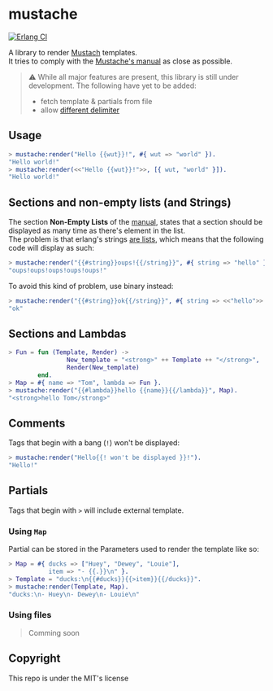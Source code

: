 # mustache

[![Erlang CI](https://github.com/Eptwalabha/mustache/actions/workflows/erlang.yml/badge.svg)](https://github.com/Eptwalabha/mustache/actions/workflows/erlang.yml)

A library to render [Mustach](https://mustache.github.io/) templates.  
It tries to comply with the [Mustache's manual](https://mustache.github.io/mustache.5.html) as close as possible.

> :warning: While all major features are present, this library is still under development. The following have yet to be added:
> - fetch template & partials from file
> - allow [different delimiter](https://mustache.github.io/mustache.5.html#Set-Delimiter)

## Usage

``` erlang
> mustache:render("Hello {{wut}}!", #{ wut => "world" }).
"Hello world!"
> mustache:render(<<"Hello {{wut}}!">>, [{ wut, "world" }]).
"Hello world!"
```

## Sections and non-empty lists (and Strings)

The section **Non-Empty Lists** of the [manual](https://mustache.github.io/mustache.5.html#Sections), states that a section should be displayed as many time as there's element in the list.  
The problem is that erlang's strings [are lists](https://learnyousomeerlang.com/starting-out-for-real#highlighter_829076), which means that the following code will display as such:
``` erlang
> mustache:render("{{#string}}oups!{{/string}}", #{ string => "hello" }).
"oups!oups!oups!oups!oups!"
```
To avoid this kind of problem, use binary instead:
``` erlang
> mustache:render("{{#string}}ok{{/string}}", #{ string => <<"hello">> }).
"ok"
```

## Sections and Lambdas
``` erlang
> Fun = fun (Template, Render) ->
                New_template = "<strong>" ++ Template ++ "</strong>",
                Render(New_template)
        end.
> Map = #{ name => "Tom", lambda => Fun }.
> mustache:render("{{#lambda}}hello {{name}}{{/lambda}}", Map).
"<strong>hello Tom</strong>"
```

## Comments
Tags that begin with a bang (`!`) won't be displayed:
``` erlang
> mustache:render("Hello{{! won't be displayed }}!").
"Hello!"
```

## Partials
Tags that begin with `>` will include external template.

### Using `Map`
Partial can be stored in the Parameters used to render the template like so:
``` erlang
> Map = #{ ducks => ["Huey", "Dewey", "Louie"],
           item => "- {{.}}\n" }.
> Template = "ducks:\n{{#ducks}}{{>item}}{{/ducks}}".
> mustache:render(Template, Map).
"ducks:\n- Huey\n- Dewey\n- Louie\n"
```

### Using files
> Comming soon

## Copyright

This repo is under the MIT's license
